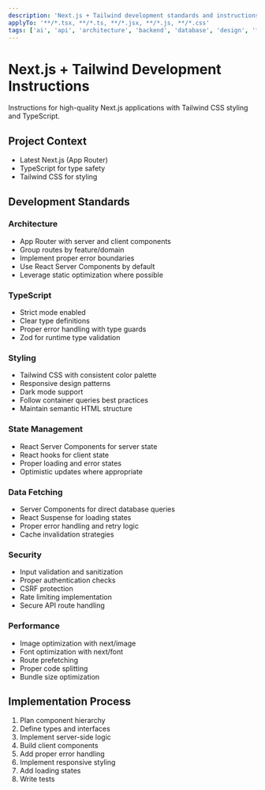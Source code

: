 ```yaml
---
description: 'Next.js + Tailwind development standards and instructions'
applyTo: '**/*.tsx, **/*.ts, **/*.jsx, **/*.js, **/*.css'
tags: ['ai', 'api', 'architecture', 'backend', 'database', 'design', 'frontend', 'fullstack', 'guidelines', 'instructions', 'machine-learning', 'nextjs', 'optimization', 'owasp', 'performance', 'react', 'security', 'standards', 'testing', 'typescript']
---
```


# Next.js + Tailwind Development Instructions

Instructions for high-quality Next.js applications with Tailwind CSS styling and TypeScript.

## Project Context

- Latest Next.js (App Router)
- TypeScript for type safety
- Tailwind CSS for styling

## Development Standards

### Architecture
- App Router with server and client components
- Group routes by feature/domain
- Implement proper error boundaries
- Use React Server Components by default
- Leverage static optimization where possible

### TypeScript
- Strict mode enabled
- Clear type definitions
- Proper error handling with type guards
- Zod for runtime type validation

### Styling
- Tailwind CSS with consistent color palette
- Responsive design patterns
- Dark mode support
- Follow container queries best practices
- Maintain semantic HTML structure

### State Management
- React Server Components for server state
- React hooks for client state
- Proper loading and error states
- Optimistic updates where appropriate

### Data Fetching
- Server Components for direct database queries
- React Suspense for loading states
- Proper error handling and retry logic
- Cache invalidation strategies

### Security
- Input validation and sanitization
- Proper authentication checks
- CSRF protection
- Rate limiting implementation
- Secure API route handling

### Performance
- Image optimization with next/image
- Font optimization with next/font
- Route prefetching
- Proper code splitting
- Bundle size optimization

## Implementation Process
1. Plan component hierarchy
2. Define types and interfaces
3. Implement server-side logic
4. Build client components
5. Add proper error handling
6. Implement responsive styling
7. Add loading states
8. Write tests
